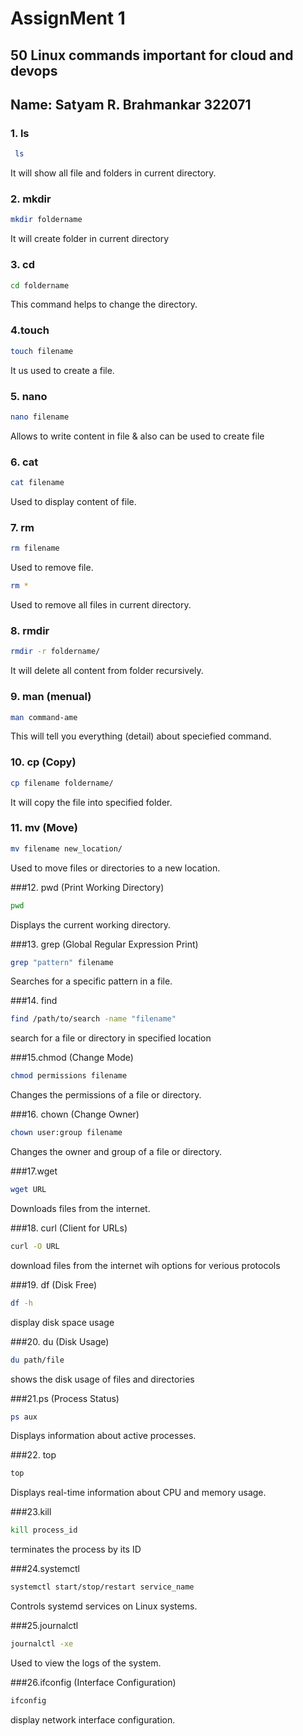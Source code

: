 # AssignMent 1
## 50 Linux commands important for cloud and devops

## Name: Satyam R. Brahmankar    322071

### 1. ls
```sh
 ls 
```
It will show all file and folders in current directory.

### 2. mkdir

```sh
mkdir foldername
```
It will create folder in current directory

### 3. cd
```sh
cd foldername
```
This command helps to change the directory.

### 4.touch
```sh
touch filename
```
It us used to create a file.

### 5. nano
```sh
nano filename
```
Allows to write content in file & also can be used to create file

### 6. cat
```sh
cat filename
```
Used to display content of file.

### 7. rm
```sh
rm filename
```
Used to remove file.

```sh
rm *
```
Used to remove all files in current directory.

### 8. rmdir
```sh
rmdir -r foldername/
```
It will delete all content from folder recursively.

### 9. man (menual)
```sh
man command-ame
```
This will tell you everything (detail) about speciefied command.

### 10. cp (Copy)
```sh
cp filename foldername/
```
It will copy the file into specified folder.

### 11. mv (Move)
```sh
mv filename new_location/
```
Used to move files or directories to a new location.

###12. pwd (Print Working Directory)
```sh
pwd
```
Displays the current working directory.

###13. grep (Global Regular Expression Print)
```sh
grep "pattern" filename
```
Searches for a specific pattern in a file.

###14. find
```sh
find /path/to/search -name "filename"
```
search for a file or directory in specified location

###15.chmod (Change Mode)
```sh
chmod permissions filename
```
Changes the permissions of a file or directory.

###16. chown (Change Owner)
```sh
chown user:group filename
```
Changes the owner and group of a file or directory.

###17.wget
```sh
wget URL
```
Downloads files from the internet.

###18. curl (Client for URLs)
```sh
curl -O URL
```
download files from the internet wih options for verious protocols

###19. df (Disk Free)
```sh
df -h
```
display disk space usage

###20. du (Disk Usage)
```sh
du path/file
```
shows the disk usage of files and directories

###21.ps (Process Status)
```sh
ps aux
```
Displays information about active processes.

###22. top
```sh
top
```
Displays real-time information about CPU and memory usage.

###23.kill
```sh
kill process_id
```
terminates the process by its ID

###24.systemctl
```sh
systemctl start/stop/restart service_name
```
Controls systemd services on Linux systems.

###25.journalctl
```sh
journalctl -xe
```
Used to view the logs of the system.

###26.ifconfig (Interface Configuration)
```sh
ifconfig
```
display network interface configuration.
